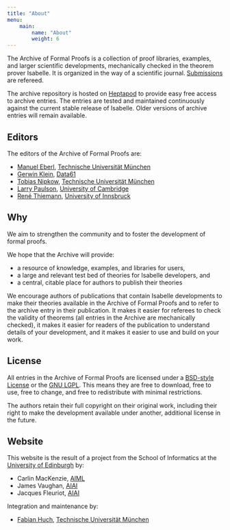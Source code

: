```yaml
---
title: "About"
menu: 
    main:
        name: "About"
        weight: 6
---
```


The Archive of Formal Proofs is a collection of proof libraries, examples, and larger scientific developments,
mechanically checked in the theorem prover Isabelle.
It is organized in the way of a scientific journal.
[Submissions](/submission) are refereed.

The archive repository is hosted on [Heptapod](https://foss.heptapod.net/isa-afp/) to provide easy free access to archive entries.
The entries are tested and maintained continuously against the current stable release of Isabelle.
Older versions of archive entries will remain available.

## Editors

The editors of the Archive of Formal Proofs are:

*   [Manuel Eberl](http://www.in.tum.de/~eberlm/), [Technische Universität München](http://www.tum.de/)
*   [Gerwin Klein](http://www.cse.unsw.edu.au/~kleing/), [Data61](http://www.data61.csiro.au)
*   [Tobias Nipkow](http://www.in.tum.de/~nipkow/), [Technische Universität München](http://www.tum.de/)
*   [Larry Paulson](http://www.cl.cam.ac.uk/users/lcp/), [University of Cambridge](http://www.cam.ac.uk/)
*   [René Thiemann](http://cl-informatik.uibk.ac.at/users/thiemann/), [University of Innsbruck](https://www.uibk.ac.at/)

## Why

We aim to strengthen the community and to foster the development of formal proofs.

We hope that the Archive will provide:

*   a resource of knowledge, examples, and libraries for users,
*   a large and relevant test bed of theories for Isabelle developers, and
*   a central, citable place for authors to publish their theories

We encourage authors of publications that contain Isabelle developments to make their theories available in the Archive of Formal Proofs and to refer to the archive entry in their publication. It makes it easier for referees to check the validity of theorems (all entries in the Archive are mechanically checked), it makes it easier for readers of the publication to understand details of your development, and it makes it easier to use and build on your work.

## License

All entries in the Archive of Formal Proofs are licensed under a [BSD-style License](LICENSE) or the [GNU LGPL](http://www.gnu.org/copyleft/lesser.html). This means they are free to download, free to use, free to change, and free to redistribute with minimal restrictions.

The authors retain their full copyright on their original work, including their right to make the development available under another, additional license in the future.

## Website

This website is the result of a project from the School of Informatics at the [University of Edinburgh](https://www.ed.ac.uk) by:
 * Carlin MacKenzie, [AIML](https://aiml.inf.ed.ac.uk)
 * James Vaughan, [AIAI](http://web.inf.ed.ac.uk/aiai/)
 * Jacques Fleuriot, [AIAI](http://web.inf.ed.ac.uk/aiai/)

Integration and maintenance by:
 * [Fabian Huch](https://www21.in.tum.de/team/huch), [Technische Universität München](http://www.tum.de/)
